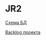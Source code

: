 # JR2
[Схема БД](https://app.sqldbm.com/MySQL/Share/NmMf5qI6e2WAbn6b7fqcpUGFrngIE8md_DYjF4jNYw0)

[Backlog проекта](https://docs.google.com/spreadsheets/d/1YEQ4JlJUmsn4Kw3IOLj59CYt315KGX6S8LlAWg-YSEk/edit?usp=sharing)
